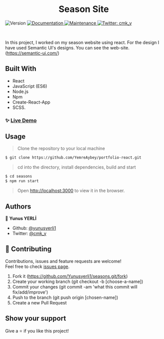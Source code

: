 <h1 align="center">Season Site </h1>
<p>
  <img alt="Version" src="https://img.shields.io/badge/version-1.0.0-blue.svg?cacheSeconds=2592000" />
  <a href="https://github.com/yunusyerli1/seasons/blob/master/seasons/README.md" target="_blank">
    <img alt="Documentation" src="https://img.shields.io/badge/documentation-yes-brightgreen.svg" />
  </a>
  <a href="https://github.com/yunusyerli1/seasons/blob/master/seasons" target="_blank">
    <img alt="Maintenance" src="https://img.shields.io/badge/Maintained%3F-yes-green.svg" />
  </a>
  <a href="https://twitter.com/cmk_y" target="_blank">
    <img alt="Twitter: cmk_y" src="https://img.shields.io/twitter/url?style=social&url=https%3A%2F%2Ftwitter.com%2Fcmk_y" />
  </a>
</p>


<br>



In this project, I worked on my season website using react. For the design I have used Semantic UI's designs. You can see the web-site. (https://semantic-ui.com/)



## Built With

- React
- JavaScript (ES6)
- Node.js
- Npm
- Create-React-App
- SCSS.

### ✨ [Live Demo](https://emreaybey.com)

## Usage

> Clone the repository to your local machine

```sh
$ git clone https://github.com/YemreAybey/portfolio-react.git
```

> cd into the directory, install dependencies, build and start

```sh
$ cd seasons
$ npm run start
```

> Open [http://localhost:3000](http://localhost:3000) to view it in the browser.

## Authors

👤 **Yunus YERLİ**

- Github: [@yunusyerli1](https://github.com/Yunusyerli1)
- Twitter: [@cmk_y](https://twitter.com/cmk_y)

## 🤝 Contributing

Contributions, issues and feature requests are welcome!<br />Feel free to check [issues page](https://github.com/Yunusyerli1/seasons/issues).

1. Fork it (https://github.com/Yunusyerli1/seasons.git/fork)
2. Create your working branch (git checkout -b [choose-a-name])
3. Commit your changes (git commit -am 'what this commit will fix/add/improve')
4. Push to the branch (git push origin [chosen-name])
5. Create a new Pull Request

## Show your support

Give a ⭐️ if you like this project!

